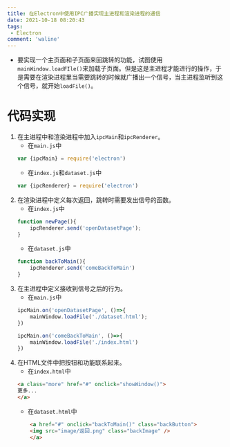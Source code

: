 ```yaml
---
title: 在Electron中使用IPC广播实现主进程和渲染进程的通信
date: 2021-10-18 08:20:43
tags:
 - Electron
comment: 'waline'
---
```

- 要实现一个主页面和子页面来回跳转的功能，试图使用`mainWindow.loadFIle()`来加载子页面。但是这是主进程才能进行的操作，于是需要在渲染进程里当需要跳转的时候就广播出一个信号，当主进程监听到这个信号，就开始`loadFile()`。
# 代码实现
1. 在主进程中和渲染进程中加入`ipcMain`和`ipcRenderer`。
    - 在`main.js`中
    ```javascript
    var {ipcMain} = require('electron')
    ```
    - 在`index.js`和`dataset.js`中
    ```javascript
    var {ipcRenderer} = require('electron')
    ```
2. 在渲染进程中定义每次返回，跳转时需要发出信号的函数。
    - 在`index.js`中
    ```javascript
    function newPage(){
        ipcRenderer.send('openDatasetPage');
    }
    ```
    - 在`dataset.js`中
    ```javascript
    function backToMain(){
        ipcRenderer.send('comeBackToMain')
    }
    ```
3. 在主进程中定义接收到信号之后的行为。
    - 在`main.js`中
    ```javascript
    ipcMain.on('openDatasetPage', ()=>{
        mainWindow.loadFile('./dataset.html');
    })

    ipcMain.on('comeBackToMain', ()=>{
        mainWindow.loadFile('./index.html')
    })
    ```
4. 在HTML文件中把按钮和功能联系起来。
    - 在`index.html`中
    ```html
    <a class="more" href="#" onclick="showWindow()">
    更多...
    </a>
    ```
    - 在`dataset.html`中
    ```html
        <a href="#" onclick="backToMain()" class="backButton">
        <img src="image/返回.png" class="backImage" />
        </a>
    ```
